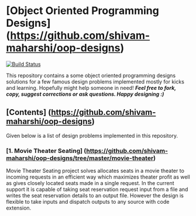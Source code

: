 # [Object Oriented Programming Designs] (https://github.com/shivam-maharshi/oop-designs)
[![Build Status](https://travis-ci.org/shivam-maharshi/Algorithms.svg?branch=master)](https://travis-ci.org/shivam-maharshi/Algorithms)

This repository contains a some object oriented programming designs solutions for a few famous design problems implemented mostly for kicks and learning. Hopefully might help someone in need! _**Feel free to fork, copy, suggest corrections or ask questions. Happy designing :)**_

## [Contents] (https://github.com/shivam-maharshi/oop-designs)
Given below is a list of design problems implemented in this repository.

### [1. Movie Theater Seating] (https://github.com/shivam-maharshi/oop-designs/tree/master/movie-theater)
Movie Theater Seating project solves allocates seats in a movie theater to incoming requests in an efficient way which maximizes theater profit as well as gives closely located seats made in a single request. In the current support it is capable of taking seat reservation request input from a file and writes the seat reservation details to an output file. However the design is flexible to take inputs and dispatch outputs to any source with code extension.
